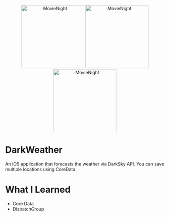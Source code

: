 <p align="center"><img src="https://dovgopol.dev/images/apps/darkweather/github/darkweather-1.png" width="200" title="MovieNight">     <img src="https://dovgopol.dev/images/apps/darkweather/github/darkweather-2.png" width="200" title="MovieNight">     <img src="https://dovgopol.dev/images/apps/darkweather/github/darkweather-3.png" width="200" title="MovieNight"></p>

# DarkWeather

An iOS application that forecasts the weather via DarkSky API. You can save multiple locations using CoreData.

# What I Learned

* Core Data
* DispatchGroup
